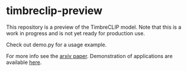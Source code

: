 # timbreclip-preview

This repository is a preview of the TimbreCLIP model. Note that this is a work in progress and is not yet ready for production use.

Check out demo.py for a usage example.

For more info see the [arxiv paper](https://arxiv.org/abs/2211.11225). Demonstration of applications are available [here](https://aquatic-singer-b25.notion.site/TimbreCLIP-Connecting-Timbre-Text-and-Images-a39a8fab48ef47488e9e4fed23061429).
